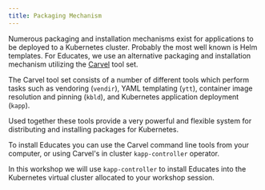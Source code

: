 ```yaml
---
title: Packaging Mechanism
---
```


Numerous packaging and installation mechanisms exist for applications to be
deployed to a Kubernetes cluster. Probably the most well known is Helm
templates. For Educates, we use an alternative packaging and installation
mechanism utilizing the [Carvel](https://carvel.dev/) tool set.

The Carvel tool set consists of a number of different tools which perform tasks
such as vendoring (`vendir`), YAML templating (`ytt`), container image
resolution and pinning (`kbld`), and Kubernetes application deployment (`kapp`).

Used together these tools provide a very powerful and flexible system for
distributing and installing packages for Kubernetes.

To install Educates you can use the Carvel command line tools from your
computer, or using Carvel's in cluster `kapp-controller` operator.

In this workshop we will use `kapp-controller` to install Educates into the
Kubernetes virtual cluster allocated to your workshop session.
